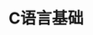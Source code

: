 ---
lang: zh-CN
title: C语言基础
titleTemplate: 数据结构需要掌握的C语言基础
description: 学好C语言，走遍天下都不怕
aside: left
lastUpdated: true
sidebar: false
footer: false
prev:
  text: '第五篇|特征值与相似性'
  link: '/study/math/Linear_Algebra/特征值与相似性'
next:
  text: '第七篇|线代公式'
  link: '/study/math/Linear_Algebra/线代公式'  
---